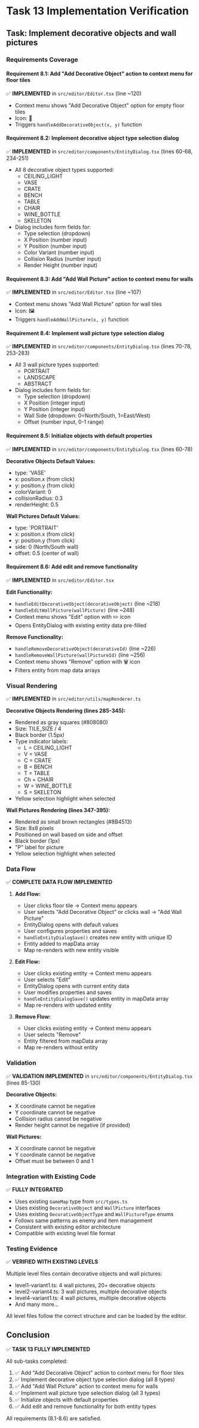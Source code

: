 # Task 13 Implementation Verification

## Task: Implement decorative objects and wall pictures

### Requirements Coverage

#### Requirement 8.1: Add "Add Decorative Object" action to context menu for floor tiles
✅ **IMPLEMENTED** in `src/editor/Editor.tsx` (line ~120)
- Context menu shows "Add Decorative Object" option for empty floor tiles
- Icon: 🏺
- Triggers `handleAddDecorativeObject(x, y)` function

#### Requirement 8.2: Implement decorative object type selection dialog
✅ **IMPLEMENTED** in `src/editor/components/EntityDialog.tsx` (lines 60-68, 234-251)
- All 8 decorative object types supported:
  - CEILING_LIGHT
  - VASE
  - CRATE
  - BENCH
  - TABLE
  - CHAIR
  - WINE_BOTTLE
  - SKELETON
- Dialog includes form fields for:
  - Type selection (dropdown)
  - X Position (number input)
  - Y Position (number input)
  - Color Variant (number input)
  - Collision Radius (number input)
  - Render Height (number input)

#### Requirement 8.3: Add "Add Wall Picture" action to context menu for walls
✅ **IMPLEMENTED** in `src/editor/Editor.tsx` (line ~107)
- Context menu shows "Add Wall Picture" option for wall tiles
- Icon: 🖼️
- Triggers `handleAddWallPicture(x, y)` function

#### Requirement 8.4: Implement wall picture type selection dialog
✅ **IMPLEMENTED** in `src/editor/components/EntityDialog.tsx` (lines 70-78, 253-283)
- All 3 wall picture types supported:
  - PORTRAIT
  - LANDSCAPE
  - ABSTRACT
- Dialog includes form fields for:
  - Type selection (dropdown)
  - X Position (integer input)
  - Y Position (integer input)
  - Wall Side (dropdown: 0=North/South, 1=East/West)
  - Offset (number input, 0-1 range)

#### Requirement 8.5: Initialize objects with default properties
✅ **IMPLEMENTED** in `src/editor/components/EntityDialog.tsx` (lines 60-78)

**Decorative Objects Default Values:**
- type: 'VASE'
- x: position.x (from click)
- y: position.y (from click)
- colorVariant: 0
- collisionRadius: 0.3
- renderHeight: 0.5

**Wall Pictures Default Values:**
- type: 'PORTRAIT'
- x: position.x (from click)
- y: position.y (from click)
- side: 0 (North/South wall)
- offset: 0.5 (center of wall)

#### Requirement 8.6: Add edit and remove functionality
✅ **IMPLEMENTED** in `src/editor/Editor.tsx`

**Edit Functionality:**
- `handleEditDecorativeObject(decorativeObject)` (line ~218)
- `handleEditWallPicture(wallPicture)` (line ~248)
- Context menu shows "Edit" option with ✏️ icon
- Opens EntityDialog with existing entity data pre-filled

**Remove Functionality:**
- `handleRemoveDecorativeObject(decorativeId)` (line ~226)
- `handleRemoveWallPicture(wallPictureId)` (line ~256)
- Context menu shows "Remove" option with 🗑️ icon
- Filters entity from map data arrays

### Visual Rendering

✅ **IMPLEMENTED** in `src/editor/utils/mapRenderer.ts`

**Decorative Objects Rendering (lines 285-345):**
- Rendered as gray squares (#808080)
- Size: TILE_SIZE / 4
- Black border (1.5px)
- Type indicator labels:
  - L = CEILING_LIGHT
  - V = VASE
  - C = CRATE
  - B = BENCH
  - T = TABLE
  - Ch = CHAIR
  - W = WINE_BOTTLE
  - S = SKELETON
- Yellow selection highlight when selected

**Wall Pictures Rendering (lines 347-395):**
- Rendered as small brown rectangles (#8B4513)
- Size: 8x8 pixels
- Positioned on wall based on side and offset
- Black border (1px)
- "P" label for picture
- Yellow selection highlight when selected

### Data Flow

✅ **COMPLETE DATA FLOW IMPLEMENTED**

1. **Add Flow:**
   - User clicks floor tile → Context menu appears
   - User selects "Add Decorative Object" or clicks wall → "Add Wall Picture"
   - EntityDialog opens with default values
   - User configures properties and saves
   - `handleEntityDialogSave()` creates new entity with unique ID
   - Entity added to mapData array
   - Map re-renders with new entity visible

2. **Edit Flow:**
   - User clicks existing entity → Context menu appears
   - User selects "Edit"
   - EntityDialog opens with current entity data
   - User modifies properties and saves
   - `handleEntityDialogSave()` updates entity in mapData array
   - Map re-renders with updated entity

3. **Remove Flow:**
   - User clicks existing entity → Context menu appears
   - User selects "Remove"
   - Entity filtered from mapData array
   - Map re-renders without entity

### Validation

✅ **VALIDATION IMPLEMENTED** in `src/editor/components/EntityDialog.tsx` (lines 85-130)

**Decorative Objects:**
- X coordinate cannot be negative
- Y coordinate cannot be negative
- Collision radius cannot be negative
- Render height cannot be negative (if provided)

**Wall Pictures:**
- X coordinate cannot be negative
- Y coordinate cannot be negative
- Offset must be between 0 and 1

### Integration with Existing Code

✅ **FULLY INTEGRATED**

- Uses existing `GameMap` type from `src/types.ts`
- Uses existing `DecorativeObject` and `WallPicture` interfaces
- Uses existing `DecorativeObjectType` and `WallPictureType` enums
- Follows same patterns as enemy and item management
- Consistent with existing editor architecture
- Compatible with existing level file format

### Testing Evidence

✅ **VERIFIED WITH EXISTING LEVELS**

Multiple level files contain decorative objects and wall pictures:
- level1-variant1.ts: 4 wall pictures, 20+ decorative objects
- level2-variant4.ts: 3 wall pictures, multiple decorative objects
- level4-variant1.ts: 4 wall pictures, multiple decorative objects
- And many more...

All level files follow the correct structure and can be loaded by the editor.

## Conclusion

✅ **TASK 13 FULLY IMPLEMENTED**

All sub-tasks completed:
1. ✅ Add "Add Decorative Object" action to context menu for floor tiles
2. ✅ Implement decorative object type selection dialog (all 8 types)
3. ✅ Add "Add Wall Picture" action to context menu for walls
4. ✅ Implement wall picture type selection dialog (all 3 types)
5. ✅ Initialize objects with default properties
6. ✅ Add edit and remove functionality for both entity types

All requirements (8.1-8.6) are satisfied.
